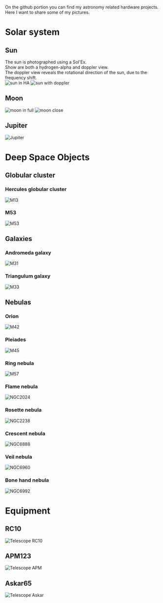 On the github portion you can find my astronomy related hardware projects.  
Here I want to share some of my pictures.  
# Solar system  
## Sun  
The sun is photographed using a Sol'Ex.  
Show are both a hydrogen-alpha and doppler view.  
The doppler view reveals the rotational direction of the sun, due to the frequency shift.  
![sun in HA](img/sun_ha.jpg)
![sun with doppler](img/sun_doppler.jpg)
## Moon  
![moon in full](img/Moon.jpg)
![moon close](img/Moon_close.jpg)
## Jupiter  
![Jupiter](img/Jupiter.jpg)
# Deep Space Objects  
## Globular cluster
### Hercules globular cluster
![M13](img/M13.jpg)
### M53
![M53](img/M53.jpg)
## Galaxies  
### Andromeda galaxy  
![M31](img/M31_SHO.jpg)
### Triangulum galaxy  
![M33](img/M33.jpg)
## Nebulas
### Orion  
![M42](img/M42.jpg)
### Pleiades  
![M45](img/M45.jpg)
### Ring nebula  
![M57](img/M57.jpg)
### Flame nebula
![NGC2024](img/NGC2024.jpg)
### Rosette nebula
![NGC2238](img/NG2238.jpg)
### Crescent nebula
![NGC6888](img/NGC6888.jpg)
### Veil nebula
![NGC6960](img/NGC6960.jpg)
### Bone hand nebula
![NGC6992](img/NGC6992.jpg)
# Equipment
## RC10
![Telescope RC10](img/telescope_rc10.jpg)
## APM123
![Telescope APM](img/telescope_apm.jpg)
## Askar65
![Telescope Askar](img/telescope_solex.jpg)
